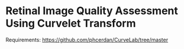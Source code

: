 # Retinal Image Quality Assessment Using Curvelet Transform

Requirements:
https://github.com/phcerdan/CurveLab/tree/master
